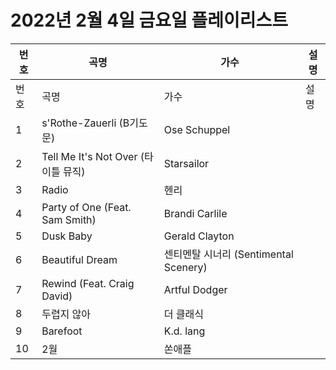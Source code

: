 # 2022년 2월 4일 금요일 플레이리스트

| 번호 | 곡명 | 가수 | 설명 |
|------|------|------|------|
| 번호 | 곡명 | 가수 | 설명 |
| 1 | s'Rothe-Zauerli (B기도문) | Ose Schuppel |  |
| 2 | Tell Me It's Not Over (타이틀 뮤직) | Starsailor |  |
| 3 | Radio | 헨리 |  |
| 4 | Party of One (Feat. Sam Smith) | Brandi Carlile |  |
| 5 | Dusk Baby | Gerald Clayton |  |
| 6 | Beautiful Dream | 센티멘탈 시너리 (Sentimental Scenery) |  |
| 7 | Rewind (Feat. Craig David) | Artful Dodger |  |
| 8 | 두렵지 않아 | 더 클래식 |  |
| 9 | Barefoot | K.d. lang |  |
| 10 | 2월 | 쏜애플 |  |
